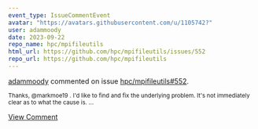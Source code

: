 ```yaml
---
event_type: IssueCommentEvent
avatar: "https://avatars.githubusercontent.com/u/1105742?"
user: adammoody
date: 2023-09-22
repo_name: hpc/mpifileutils
html_url: https://github.com/hpc/mpifileutils/issues/552
repo_url: https://github.com/hpc/mpifileutils
---
```


<a href='https://github.com/adammoody' target='_blank'>adammoody</a> commented on issue <a href='https://github.com/hpc/mpifileutils/issues/552' target='_blank'>hpc/mpifileutils#552</a>.

<small>Thanks, @markmoe19 .  I'd like to find and fix the underlying problem.  It's not immediately clear as to what the cause is....</small>

<a href='https://github.com/hpc/mpifileutils/issues/552' target='_blank'>View Comment</a>